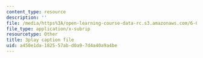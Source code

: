 ```yaml
---
content_type: resource
description: ''
file: /media/https%3A/open-learning-course-data-rc.s3.amazonaws.com/6-0002-introduction-to-computational-thinking-and-data-science-fall-2016/a450e1da182557abd0a97d4a40a9a4be_eg8DJYwdMyg.srt
file_type: application/x-subrip
resourcetype: Other
title: 3play caption file
uid: a450e1da-1825-57ab-d0a9-7d4a40a9a4be
---
```

